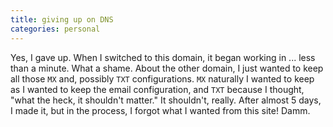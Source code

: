 ```yaml
---
title: giving up on DNS
categories: personal
---
```

Yes, I gave up. When I switched to this domain, it began working in ... less than a minute. What a shame. About the other domain, I just wanted to keep all those `MX` and, possibly `TXT` configurations. `MX` naturally I wanted to keep as I wanted to keep the email configuration, and `TXT` because I thought, "what the heck, it shouldn't matter." It shouldn't, really. After almost 5 days, I made it, but in the process, I forgot what I wanted from this site! Damm.
